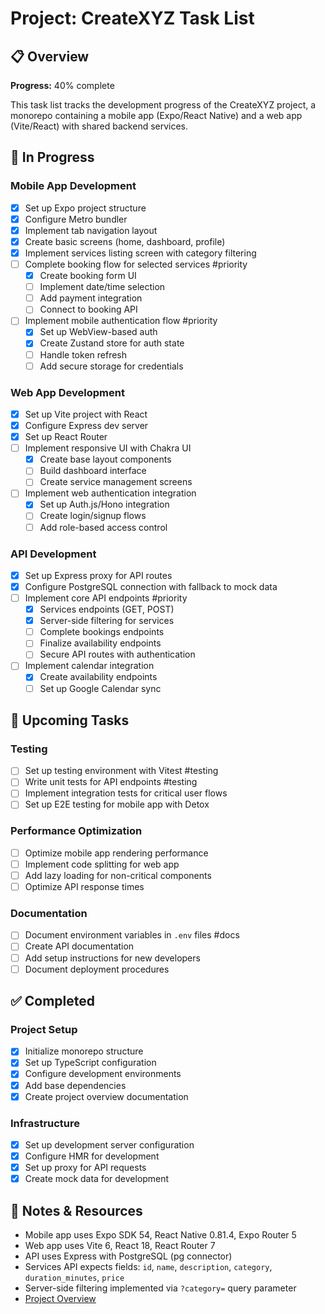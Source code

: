 # Project: CreateXYZ Task List

## 📋 Overview
**Progress:** 40% complete  

This task list tracks the development progress of the CreateXYZ project, a monorepo containing a mobile app (Expo/React Native) and a web app (Vite/React) with shared backend services.

## 🔄 In Progress

### Mobile App Development
- [x] Set up Expo project structure
- [x] Configure Metro bundler
- [x] Implement tab navigation layout
- [x] Create basic screens (home, dashboard, profile)
- [x] Implement services listing screen with category filtering
- [ ] Complete booking flow for selected services #priority
  - [x] Create booking form UI
  - [ ] Implement date/time selection
  - [ ] Add payment integration
  - [ ] Connect to booking API
- [ ] Implement mobile authentication flow #priority
  - [x] Set up WebView-based auth
  - [x] Create Zustand store for auth state
  - [ ] Handle token refresh
  - [ ] Add secure storage for credentials

### Web App Development
- [x] Set up Vite project with React
- [x] Configure Express dev server
- [x] Set up React Router
- [ ] Implement responsive UI with Chakra UI
  - [x] Create base layout components
  - [ ] Build dashboard interface
  - [ ] Create service management screens
- [ ] Implement web authentication integration
  - [x] Set up Auth.js/Hono integration
  - [ ] Create login/signup flows
  - [ ] Add role-based access control

### API Development
- [x] Set up Express proxy for API routes
- [x] Configure PostgreSQL connection with fallback to mock data
- [ ] Implement core API endpoints #priority
  - [x] Services endpoints (GET, POST)
  - [x] Server-side filtering for services
  - [ ] Complete bookings endpoints
  - [ ] Finalize availability endpoints
  - [ ] Secure API routes with authentication
- [ ] Implement calendar integration
  - [x] Create availability endpoints
  - [ ] Set up Google Calendar sync

## 📅 Upcoming Tasks

### Testing
- [ ] Set up testing environment with Vitest #testing
- [ ] Write unit tests for API endpoints #testing
- [ ] Implement integration tests for critical user flows
- [ ] Set up E2E testing for mobile app with Detox

### Performance Optimization
- [ ] Optimize mobile app rendering performance
- [ ] Implement code splitting for web app
- [ ] Add lazy loading for non-critical components
- [ ] Optimize API response times

### Documentation
- [ ] Document environment variables in `.env` files #docs
- [ ] Create API documentation
- [ ] Add setup instructions for new developers
- [ ] Document deployment procedures

## ✅ Completed

### Project Setup
- [x] Initialize monorepo structure
- [x] Set up TypeScript configuration
- [x] Configure development environments
- [x] Add base dependencies
- [x] Create project overview documentation

### Infrastructure
- [x] Set up development server configuration
- [x] Configure HMR for development
- [x] Set up proxy for API requests
- [x] Create mock data for development

## 📌 Notes & Resources
- Mobile app uses Expo SDK 54, React Native 0.81.4, Expo Router 5
- Web app uses Vite 6, React 18, React Router 7
- API uses Express with PostgreSQL (pg connector)
- Services API expects fields: `id`, `name`, `description`, `category`, `duration_minutes`, `price`
- Server-side filtering implemented via `?category=` query parameter
- [Project Overview](/Users/krystiangaleczka/Downloads/createxyz-project/PROJECT_OVERVIEW.md)